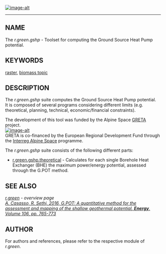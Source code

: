 [![image-alt](grass_logo.png)](https://grass.osgeo.org/grass-stable/manuals/index.html)

-----

## NAME

The *r.green.gshp* - Toolset for computing the Ground Source Heat Pump
potential.

## KEYWORDS

[raster](https://grass.osgeo.org/grass-stable/manuals/raster.html),
[biomass
topic](https://grass.osgeo.org/grass-stable/manuals/topic_biomass.html)

## DESCRIPTION

The *r.green.gshp* suite computes the Ground Source Heat Pump
potential.  
It is composed of several programs considering different limits (e.g.
theoretical, planning, technical, economic/financial constraints).

The development of this tool was funded by the Alpine Space
[GRETA](http://www.alpine-space.eu/projects/greta/en/home) project.  
[![image-alt](https://greta.eurac.edu/static/geonode/img/greta_logo.png)](https://www.alpine-space.eu/projects/greta/en/home)  
GRETA is co-financed by the European Regional Development Fund through
the [Interreg Alpine Space](https://www.alpine-space.eu/) programme.  
  
The *r.green.gshp* suite consists of the following different parts:  
  
- [r.green.gshp.theoretical](r.green.gshp.theoretical.md) - Calculates
    for each single Borehole Heat Exchanger (BHE) the maximum
    power/energy potential, assessed through the G.POT method.

## SEE ALSO

*[r.green](r.green.md) - overview page  
[A. Casasso, R. Sethi, 2016, *G.POT: A quantitative method for the
assessment and mapping of the shallow geothermal potential*, **Energy**,
Volume 106, pp. 765-773](https://doi.org/10.1016/j.energy.2016.03.091)*

## AUTHOR

For authors and references, please refer to the respective module of
*r.green*.
